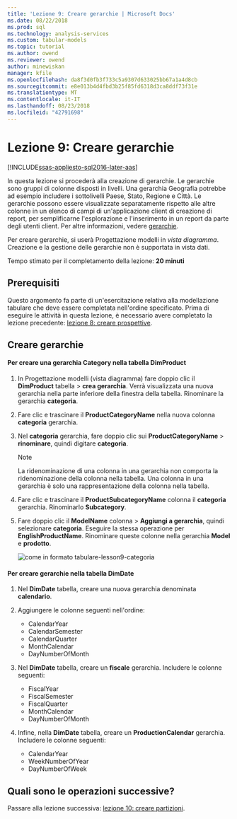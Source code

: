 ```yaml
---
title: 'Lezione 9: Creare gerarchie | Microsoft Docs'
ms.date: 08/22/2018
ms.prod: sql
ms.technology: analysis-services
ms.custom: tabular-models
ms.topic: tutorial
ms.author: owend
ms.reviewer: owend
author: minewiskan
manager: kfile
ms.openlocfilehash: da8f3d0fb3f733c5a9307d633025bb67a1a4d8cb
ms.sourcegitcommit: e8e013b4d4fbd3b25f85fd6318d3ca8ddf73f31e
ms.translationtype: MT
ms.contentlocale: it-IT
ms.lasthandoff: 08/23/2018
ms.locfileid: "42791698"
---
```

# <a name="lesson-9-create-hierarchies"></a>Lezione 9: Creare gerarchie
[!INCLUDE[ssas-appliesto-sql2016-later-aas](../includes/ssas-appliesto-sql2016-later-aas.md)]

In questa lezione si procederà alla creazione di gerarchie. Le gerarchie sono gruppi di colonne disposti in livelli. Una gerarchia Geografia potrebbe ad esempio includere i sottolivelli Paese, Stato, Regione e Città. Le gerarchie possono essere visualizzate separatamente rispetto alle altre colonne in un elenco di campi di un'applicazione client di creazione di report, per semplificarne l'esplorazione e l'inserimento in un report da parte degli utenti client. Per altre informazioni, vedere [gerarchie](../analysis-services/tabular-models/hierarchies-ssas-tabular.md).  
  
Per creare gerarchie, si userà Progettazione modelli in *vista diagramma*. Creazione e la gestione delle gerarchie non è supportata in vista dati.  
  
Tempo stimato per il completamento della lezione: **20 minuti**  
  
## <a name="prerequisites"></a>Prerequisiti  
Questo argomento fa parte di un'esercitazione relativa alla modellazione tabulare che deve essere completata nell'ordine specificato. Prima di eseguire le attività in questa lezione, è necessario avere completato la lezione precedente: [lezione 8: creare prospettive](../analysis-services/lesson-8-create-perspectives.md).  
  
## <a name="create-hierarchies"></a>Creare gerarchie  
  
#### <a name="to-create-a-category-hierarchy-in-the-dimproduct-table"></a>Per creare una gerarchia Category nella tabella DimProduct  
  
1.  In Progettazione modelli (vista diagramma) fare doppio clic il **DimProduct** tabella > **crea gerarchia**. Verrà visualizzata una nuova gerarchia nella parte inferiore della finestra della tabella. Rinominare la gerarchia **categoria**.  
  
2.  Fare clic e trascinare il **ProductCategoryName** nella nuova colonna **categoria** gerarchia.  
  
3.  Nel **categoria** gerarchia, fare doppio clic sui **ProductCategoryName** > **rinominare**, quindi digitare **categoria**.  
  
    > [!NOTE]  
    > La ridenominazione di una colonna in una gerarchia non comporta la ridenominazione della colonna nella tabella. Una colonna in una gerarchia è solo una rappresentazione della colonna nella tabella.  
  
4.  Fare clic e trascinare il **ProductSubcategoryName** colonna il **categoria** gerarchia. Rinominarlo **Subcategory**. 
  
5.  Fare doppio clic il **ModelName** colonna > **Aggiungi a gerarchia**, quindi selezionare **categoria**. Eseguire la stessa operazione per **EnglishProductName**. Rinominare queste colonne nella gerarchia **Model** e **prodotto**.  

    ![come in formato tabulare-lesson9-categoria](../analysis-services/media/as-tabular-lesson9-category.png)
  
#### <a name="to-create-hierarchies-in-the-dimdate-table"></a>Per creare gerarchie nella tabella DimDate  
  
1.  Nel **DimDate** tabella, creare una nuova gerarchia denominata **calendario**.  
  
3.  Aggiungere le colonne seguenti nell'ordine:

    *  CalendarYear
    *  CalendarSemester
    *  CalendarQuarter
    *  MonthCalendar
    *  DayNumberOfMonth
    
4.  Nel **DimDate** tabella, creare un **fiscale** gerarchia. Includere le colonne seguenti:  
  
    *  FiscalYear
    *  FiscalSemester
    *  FiscalQuarter
    *  MonthCalendar
    *  DayNumberOfMonth
  
5.  Infine, nella **DimDate** tabella, creare un **ProductionCalendar** gerarchia. Includere le colonne seguenti:  
    *  CalendarYear
    *  WeekNumberOfYear
    *  DayNumberOfWeek
  
 ## <a name="whats-next"></a>Quali sono le operazioni successive?
Passare alla lezione successiva: [lezione 10: creare partizioni](../analysis-services/lesson-10-create-partitions.md). 
  
  
